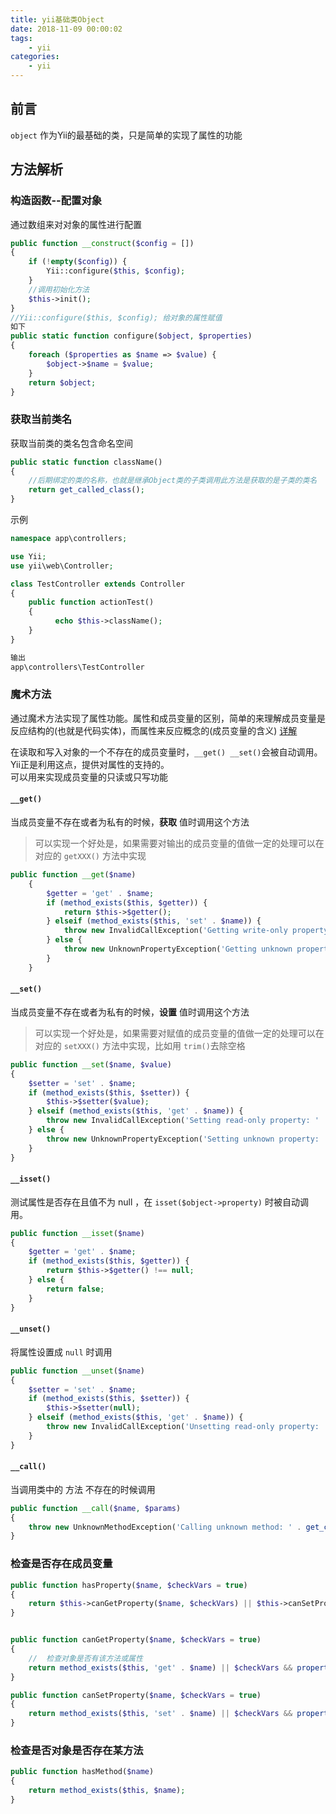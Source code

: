 ```yaml
---
title: yii基础类Object  
date: 2018-11-09 00:00:02
tags:
    - yii
categories:
    - yii  
---
```


## 前言  
`object` 作为Yii的最基础的类，只是简单的实现了属性的功能  

## 方法解析
### 构造函数--配置对象
通过数组来对对象的属性进行配置    

```php
public function __construct($config = [])
{
    if (!empty($config)) {
        Yii::configure($this, $config);
    }
    //调用初始化方法
    $this->init();    
}
//Yii::configure($this, $config); 给对象的属性赋值
如下
public static function configure($object, $properties)
{
    foreach ($properties as $name => $value) {
        $object->$name = $value;
    }
    return $object;
}
```
### 获取当前类名  
获取当前类的类名包含命名空间  

```php
public static function className()
{
    //后期绑定的类的名称，也就是继承Object类的子类调用此方法是获取的是子类的类名
    return get_called_class();
}
```
示例
```php
namespace app\controllers;

use Yii;
use yii\web\Controller;

class TestController extends Controller
{
  	public function actionTest()
  	{
  		  echo $this->className();
  	}
}

输出
app\controllers\TestController
```
### 魔术方法  
通过魔术方法实现了属性功能。属性和成员变量的区别，简单的来理解成员变量是反应结构的(也就是代码实体)，而属性来反应概念的(成员变量的含义)
[详解](http://www.digpage.com/property.html#)    

在读取和写入对象的一个不存在的成员变量时，` __get() __set() `会被自动调用。 Yii正是利用这点，提供对属性的支持的。   
可以用来实现成员变量的只读或只写功能  



#### `__get()`  
当成员变量不存在或者为私有的时候，**获取** 值时调用这个方法  
> 可以实现一个好处是，如果需要对输出的成员变量的值做一定的处理可以在对应的 `getXXX()` 方法中实现  

```php
public function __get($name)
    {
        $getter = 'get' . $name;
        if (method_exists($this, $getter)) {
            return $this->$getter();
        } elseif (method_exists($this, 'set' . $name)) {
            throw new InvalidCallException('Getting write-only property: ' . get_class($this) . '::' . $name);
        } else {
            throw new UnknownPropertyException('Getting unknown property: ' . get_class($this) . '::' . $name);
        }
    }
```
#### `__set()`  
当成员变量不存在或者为私有的时候，**设置** 值时调用这个方法  
> 可以实现一个好处是，如果需要对赋值的成员变量的值做一定的处理可以在对应的 `setXXX()` 方法中实现，比如用 `trim()`去除空格  

```php
public function __set($name, $value)
{
    $setter = 'set' . $name;
    if (method_exists($this, $setter)) {
        $this->$setter($value);
    } elseif (method_exists($this, 'get' . $name)) {
        throw new InvalidCallException('Setting read-only property: ' . get_class($this) . '::' . $name);
    } else {
        throw new UnknownPropertyException('Setting unknown property: ' . get_class($this) . '::' . $name);
    }
}
```  
#### `__isset()`
测试属性是否存在且值不为 null ，在 `isset($object->property)` 时被自动调用。   
```php
public function __isset($name)
{
    $getter = 'get' . $name;
    if (method_exists($this, $getter)) {
        return $this->$getter() !== null;
    } else {
        return false;
    }
}
```
#### `__unset()`
将属性设置成 `null` 时调用  
```php
public function __unset($name)
{
    $setter = 'set' . $name;
    if (method_exists($this, $setter)) {
        $this->$setter(null);
    } elseif (method_exists($this, 'get' . $name)) {
        throw new InvalidCallException('Unsetting read-only property: ' . get_class($this) . '::' . $name);
    }
}
```
#### `__call()`
当调用类中的 方法 不存在的时候调用
```php
public function __call($name, $params)
{
    throw new UnknownMethodException('Calling unknown method: ' . get_class($this) . "::$name()");
}
```
### 检查是否存在成员变量
```php
public function hasProperty($name, $checkVars = true)
{
    return $this->canGetProperty($name, $checkVars) || $this->canSetProperty($name, false);
}


public function canGetProperty($name, $checkVars = true)
{
    //  检查对象是否有该方法或属性
    return method_exists($this, 'get' . $name) || $checkVars && property_exists($this, $name);
}

public function canSetProperty($name, $checkVars = true)
{
    return method_exists($this, 'set' . $name) || $checkVars && property_exists($this, $name);
}
```
### 检查是否对象是否存在某方法  
```php
public function hasMethod($name)
{
    return method_exists($this, $name);
}
```
